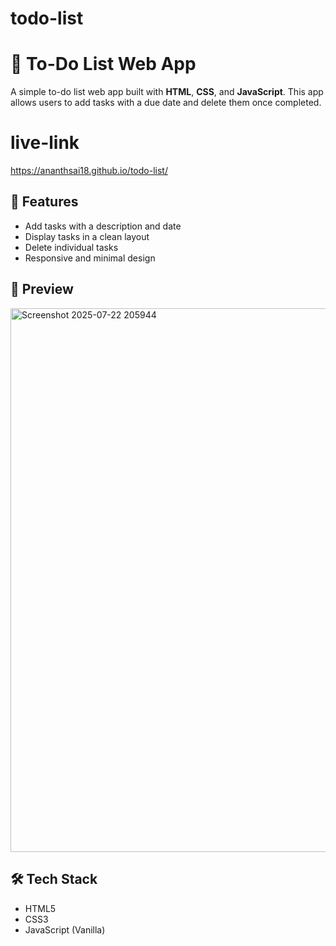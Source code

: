 # todo-list
# 📝 To-Do List Web App

A simple to-do list web app built with **HTML**, **CSS**, and **JavaScript**. This app allows users to add tasks with a due date and delete them once completed.

# live-link

https://ananthsai18.github.io/todo-list/

## 🚀 Features

- Add tasks with a description and date  
- Display tasks in a clean layout  
- Delete individual tasks  
- Responsive and minimal design  

## 📸 Preview
<img width="1915" height="870" alt="Screenshot 2025-07-22 205944" src="https://github.com/user-attachments/assets/6281b7ea-fe8e-47a1-8b9e-a19e03b0ab05" />




## 🛠️ Tech Stack

- HTML5  
- CSS3  
- JavaScript (Vanilla)



